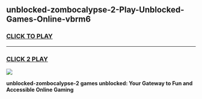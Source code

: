 
## unblocked-zombocalypse-2-Play-Unblocked-Games-Online-vbrm6
<h3>
<a href="https://premium76.site?title=unblocked-zombocalypse-2&ref=25A">CLICK TO PLAY</a></h3>
<hr>

<h3>
<a href="https://premium76.site?title=unblocked-zombocalypse-2&ref=25A">CLICK 2 PLAY</a>
  
</h3>

<a href="https://premium76.site?title=unblocked-zombocalypse-2&ref=25A"><img src="https://clearcache.store/games.png"></a>


**unblocked-zombocalypse-2 games unblocked: Your Gateway to Fun and Accessible Online Gaming**
